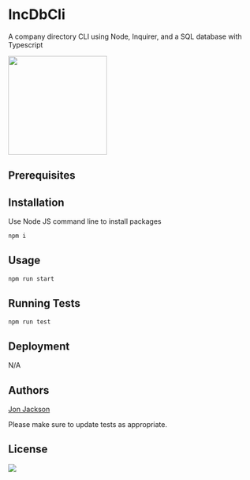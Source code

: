 # IncDbCli

A company directory CLI using Node, Inquirer, and a SQL database with Typescript

<img width=200 height=200 src="https://avatars1.githubusercontent.com/u/36890724?v=4">

## Prerequisites

## Installation

Use Node JS command line to install packages

```bash
npm i
```

## Usage

```bash
npm run start
```

## Running Tests

```bash
npm run test
```

## Deployment

N/A

## Authors

[Jon Jackson](http://github.com/ocskier)

Please make sure to update tests as appropriate.

## License
<img src="https://img.shields.io/static/v1?label=LICENSE&message=MIT&color=BLUE">
